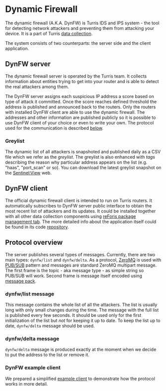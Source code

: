 # Dynamic Firewall

The dynamic firewall (A.K.A. DynFW) is Turris IDS and IPS system - the tool for
detecting network attackers and preventing them from attacking your device. It is
a part of Turris [data collection](../collect.md).

The system consists of two counterparts: the server side and the client
application.


## DynFW server

The dynamic firewall server is operated by the Turris team. It collects
information about entities trying to get into your router and is able
to detect the real attackers among them.

The DynFW server assigns each suspicious IP address a score based on type of
attack it committed. Once the score reaches defined
threshold the address is published and announced back to the routers. Only the
routers with installed DynFW client are able to use the dynamic firewall.
The addresses and other information are published publicly
so it is possible to use DynFW client of your choice or even to write
your own. The protocol used for the communication is described
[below](#protocol-overview).


### Greylist

The dynamic list of all attackers is snapshoted and published daily as a CSV file
which we refer as the *greylist*. The greylist is also enhanced with *tags*
describing the reason why particular address appears on the list (e.g. "haas",
"port_scan" or so). You can download the latest greylist snapshot on the
[Sentinel:View](https://view.sentinel.turris.cz/) web.


## DynFW client

The official dynamic firewall client is intended to run on Turris routers.
It automatically subscribes to DynFW server public interface to obtain the most
recent list of attackers and its updates. It could be installed together with
all other data collection components using
[reForis package management tab](../collect.md#how-to-set-up-data-collection).
The more detailed info about the application itself could be found in its code
[repository](https://gitlab.nic.cz/turris/sentinel/dynfw-client).


## Protocol overview

The server publishes several types of messages. Currently, there are two main
types: `dynfw/list` and `dynfw/delta`. As a protocol,
[ZeroMQ](https://zeromq.org/) is used with
[PUB/SUB](http://zguide2.zeromq.org/page:all#Getting-the-Message-Out) pattern
and messages are standard ZeroMQ multipart message. The first frame is the
topic - aka message type - as simple string so PUB/SUB will work.  Second frame
is message itself encoded using [message pack](https://msgpack.org/).


### dynfw/list message

This message contains the whole list of all the attackers. The list is usually
long with only small changes during the time. The message with the full list
is published every few seconds. It should be used only for the first
initialization of the list but *not* for keeping it up to date. To keep the list
up to date, `dynfw/delta` message should be used.


### dynfw/delta message

`dynfw/delta` message is produced exactly at the moment when we decide to put
the address to the list or remove it.


### DynFW example client

We prepared a simplified
[example client](https://gitlab.nic.cz/turris/sentinel/dynfw-example-client)
to demonstrate how the protocol works in more detail.
